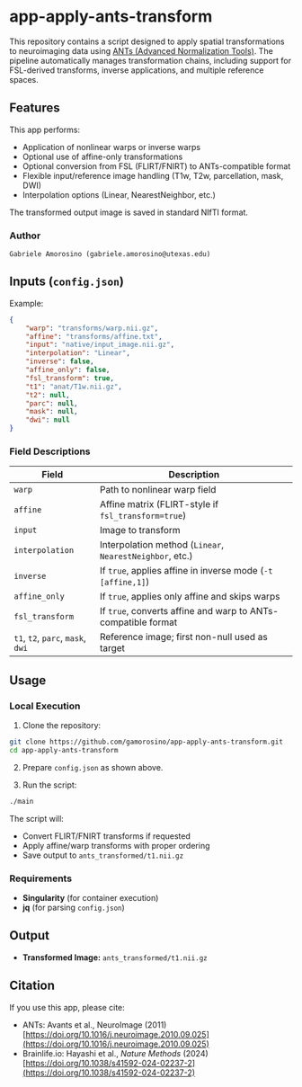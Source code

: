 # app-apply-ants-transform

This repository contains a script designed to apply spatial transformations to neuroimaging data using [ANTs (Advanced Normalization Tools)](http://stnava.github.io/ANTs/). The pipeline automatically manages transformation chains, including support for FSL-derived transforms, inverse applications, and multiple reference spaces.

## Features

This app performs:
- Application of nonlinear warps or inverse warps
- Optional use of affine-only transformations
- Optional conversion from FSL (FLIRT/FNIRT) to ANTs-compatible format
- Flexible input/reference image handling (T1w, T2w, parcellation, mask, DWI)
- Interpolation options (Linear, NearestNeighbor, etc.)

The transformed output image is saved in standard NIfTI format.

### Author

    Gabriele Amorosino (gabriele.amorosino@utexas.edu)

## Inputs (`config.json`)

Example:
```json
{
    "warp": "transforms/warp.nii.gz",
    "affine": "transforms/affine.txt",
    "input": "native/input_image.nii.gz",
    "interpolation": "Linear",
    "inverse": false,
    "affine_only": false,
    "fsl_transform": true,
    "t1": "anat/T1w.nii.gz",
    "t2": null,
    "parc": null,
    "mask": null,
    "dwi": null
}
```

### Field Descriptions

| Field           | Description                                                     |
|----------------|------------------------------------------------------------------|
| `warp`          | Path to nonlinear warp field                                    |
| `affine`        | Affine matrix (FLIRT-style if `fsl_transform=true`)             |
| `input`         | Image to transform                                              |
| `interpolation` | Interpolation method (`Linear`, `NearestNeighbor`, etc.)       |
| `inverse`       | If `true`, applies affine in inverse mode (`-t [affine,1]`)     |
| `affine_only`   | If `true`, applies only affine and skips warps                  |
| `fsl_transform` | If `true`, converts affine and warp to ANTs-compatible format   |
| `t1`, `t2`, `parc`, `mask`, `dwi` | Reference image; first non-null used as target |

## Usage

### Local Execution

1. Clone the repository:
```bash
git clone https://github.com/gamorosino/app-apply-ants-transform.git
cd app-apply-ants-transform
```

2. Prepare `config.json` as shown above.

3. Run the script:
```bash
./main
```

The script will:
- Convert FLIRT/FNIRT transforms if requested
- Apply affine/warp transforms with proper ordering
- Save output to `ants_transformed/t1.nii.gz`

### Requirements
- **Singularity** (for container execution)
- **jq** (for parsing `config.json`)

## Output

- **Transformed Image:** `ants_transformed/t1.nii.gz`

## Citation

If you use this app, please cite:

- ANTs: Avants et al., NeuroImage (2011) [https://doi.org/10.1016/j.neuroimage.2010.09.025](https://doi.org/10.1016/j.neuroimage.2010.09.025)
- Brainlife.io: Hayashi et al., *Nature Methods* (2024) [https://doi.org/10.1038/s41592-024-02237-2](https://doi.org/10.1038/s41592-024-02237-2)
